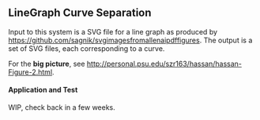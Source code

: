 ## LineGraph Curve Separation

Input to this system is a SVG file for a line graph as produced by https://github.com/sagnik/svgimagesfromallenaipdffigures. The output is a set of SVG files, each corresponding to a curve.  

For the **big picture**, see http://personal.psu.edu/szr163/hassan/hassan-Figure-2.html.

#### Application and Test

WIP, check back in a few weeks.
                     

    
